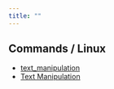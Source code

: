 ```yaml
---
title: ""
---
```


## Commands / Linux

- [text_manipulation](/pkb/commands/linux/sed.html)
- [Text Manipulation](/pkb/commands/linux/text_manipulation.html)
